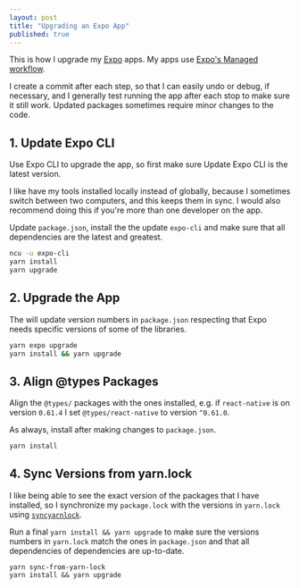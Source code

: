 ```yaml
---
layout: post
title: "Upgrading an Expo App"
published: true
---
```


This is how I upgrade my [Expo](https://expo.io/) apps. My apps use [Expo's Managed workflow](https://docs.expo.io/introduction/managed-vs-bare/?redirected#workflow-comparison).

I create a commit after each step, so that I can easily undo or debug, if necessary, and I generally test running the app after each stop to make sure it still work. Updated packages sometimes require minor changes to the code.

## 1. Update Expo CLI

Use Expo CLI to upgrade the app, so first make sure Update Expo CLI is the latest version.

I like have my tools installed locally instead of globally, because I sometimes switch between two computers, and this keeps them in sync. I would also recommend doing this if you're more than one developer on the app.

Update `package.json`, install the the update `expo-cli` and make sure that all dependencies are the latest and greatest.

```sh
ncu -u expo-cli
yarn install
yarn upgrade
```

## 2. Upgrade the App

The will update version numbers in `package.json` respecting that Expo needs specific versions of some of the libraries.

```sh
yarn expo upgrade
yarn install && yarn upgrade
```

## 3. Align @types Packages

Align the `@types/` packages with the ones installed, e.g. if `react-native` is on version `0.61.4` I set `@types/react-native` to version `^0.61.0`.

As always, install after making changes to `package.json`.

```sh
yarn install
```

## 4. Sync Versions from yarn.lock

I like being able to see the exact version of the packages that I have installed, so I synchronize my `package.lock` with the versions in `yarn.lock` using [`syncyarnlock`](https://github.com/vasilevich/sync-yarnlock-into-packagejson).

Run a final `yarn install && yarn upgrade` to make sure the versions numbers in `yarn.lock` match the ones in `package.json` and that all dependencies of dependencies are up-to-date.

```
yarn sync-from-yarn-lock
yarn install && yarn upgrade
```
